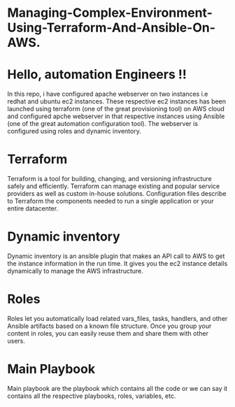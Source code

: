 # Managing-Complex-Environment-Using-Terraform-And-Ansible-On-AWS.



# Hello, automation Engineers !!
In this repo, i have configured apache webserver on two instances i.e redhat and ubuntu ec2 instances. These respective ec2 instances has been launched using terraform (one of the great provisioning tool) on AWS cloud and configured apche webserver in that respective instances using Ansible (one of the great automation configuration tool). The webserver is configured using roles and dynamic inventory.

# Terraform 
Terraform is a tool for building, changing, and versioning infrastructure safely and efficiently. Terraform can manage existing and popular service providers as well as custom in-house solutions. Configuration files describe to Terraform the components needed to run a single application or your entire datacenter.

# Dynamic inventory
Dynamic inventory is an ansible plugin that makes an API call to AWS to get the instance information in the run time. It gives you the ec2 instance details dynamically to manage the AWS infrastructure.

# Roles
Roles let you automatically load related vars_files, tasks, handlers, and other Ansible artifacts based on a known file structure. Once you group your content in roles, you can easily reuse them and share them with other users.

# Main Playbook
Main playbook are the playbook which contains all the code or we can say it contains all the respective playbooks, roles, variables, etc.
